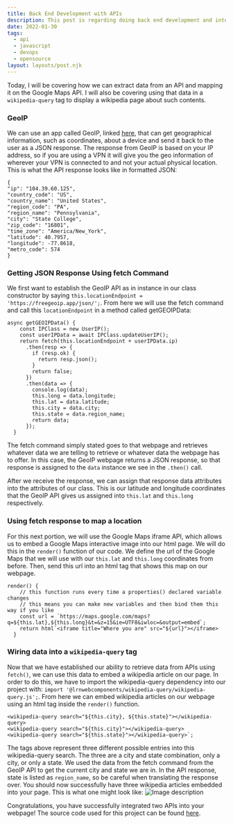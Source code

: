 ```yaml
---
title: Back End Development with APIs
description: This post is regarding doing back end development and integrating APIs into your web component.
date: 2022-01-30
tags:
  - api
  - javascript
  - devops
  - opensource
layout: layouts/post.njk
---
```

Today, I will be covering how we can extract data from an API and mapping it on the Google Maps API. I will also be covering using that data in a `wikipedia-query` tag to display a wikipedia page about such contents. 

### GeoIP
We can use an app called GeoIP, linked [here](https://freegeoip.app/json/), that can get geographical information, such as coordinates, about a device and send it back to the user as a JSON response. The response from GeoIP is based on your IP address, so if you are using a VPN it will give you the geo information of wherever your VPN is connected to and not your actual physical location. This is what the API response looks like in formatted JSON:
```
{
"ip": "104.39.60.125",
"country_code": "US",
"country_name": "United States",
"region_code": "PA",
"region_name": "Pennsylvania",
"city": "State College",
"zip_code": "16801",
"time_zone": "America/New_York",
"latitude": 40.7957,
"longitude": -77.8618,
"metro_code": 574
}
```

### Getting JSON Response Using fetch Command
We first want to establish the GeoIP API as in instance in our class constructor by saying `this.locationEndpoint = 'https://freegeoip.app/json/';`. From here we will use the fetch command and call this `locationEndpoint` in a method called getGEOIPData:

```
async getGEOIPData() {
    const IPClass = new UserIP();
    const userIPData = await IPClass.updateUserIP();
    return fetch(this.locationEndpoint + userIPData.ip)
      .then(resp => {
        if (resp.ok) {
          return resp.json();
        }
        return false;
      })
      .then(data => {
        console.log(data);
        this.long = data.longitude;
        this.lat = data.latitude;
        this.city = data.city;
        this.state = data.region_name;
        return data;
      });
  }
```
The fetch command simply stated goes to that webpage and retrieves whatever data we are telling to retrieve or whatever data the webpage has to offer. In this case, the GeoIP webpage returns a JSON response, so that response is assigned to the `data` instance we see in the `.then()` call. 

After we receive the response, we can assign that response data attributes into the attributes of our class. This is our latitude and longitude coordinates that the GeoIP API gives us assigned into `this.lat` and `this.long` respectively. 

### Using fetch response to map a location

For this next portion, we will use the Google Maps iframe API, which allows us to embed a Google Maps interactive image into our html page. We will do this in the `render()` function of our code. We define the url of the Google Maps that we will use with our `this.lat` and `this.long` coordinates from before. Then, send this url into an html tag that shows this map on our webpage. 

```
render() {
    // this function runs every time a properties() declared variable changes
    // this means you can make new variables and then bind them this way if you like
    const url = `https://maps.google.com/maps?q=${this.lat},${this.long}&t=&z=15&ie=UTF8&iwloc=&output=embed`;
    return html`<iframe title="Where you are" src="${url}"></iframe> 
  }
```

### Wiring data into a `wikipedia-query` tag
Now that we have established our ability to retrieve data from APIs using `fetch()`, we can use this data to embed a wikipedia article on our page. In order to do this, we have to import the wikipedia-query dependency into our project with:
`import '@lrnwebcomponents/wikipedia-query/wikipedia-query.js';`. From here we can embed wikipedia articles on our webpage using an html tag inside the `render()` function. 

```
<wikipedia-query search="${this.city}, ${this.state}"></wikipedia-query>
<wikipedia-query search="${this.city}"></wikipedia-query>
<wikipedia-query search="${this.state}"></wikipedia-query>`;
```
The tags above represent three different possible entries into this wikipedia-query search. The three are a city and state combination, only a city, or only a state. We used the data from the fetch command from the GeoIP API to get the current city and state we are in. In the API response, state is listed as `region_name`, so be careful when translating the response over. You should now successfully have three wikipedia articles embedded into your page. This is what one might look like:
![Image description](https://dev-to-uploads.s3.amazonaws.com/uploads/articles/bg2ectipkbld9tkm494y.png)

Congratulations, you have successfully integrated two APIs into your webpage! The source code used for this project can be found [here](https://github.com/zjohnson10/ip-project/tree/master/src).
